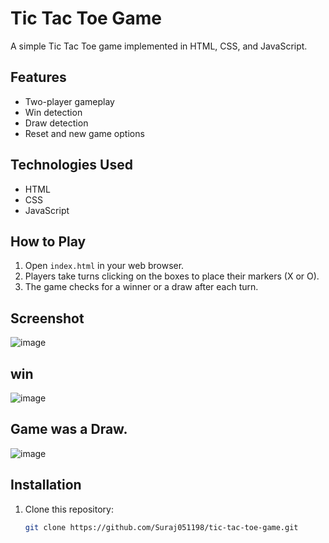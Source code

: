 # Tic Tac Toe Game

A simple Tic Tac Toe game implemented in HTML, CSS, and JavaScript.

## Features
- Two-player gameplay
- Win detection
- Draw detection
- Reset and new game options

## Technologies Used
- HTML
- CSS
- JavaScript

## How to Play
1. Open `index.html` in your web browser.
2. Players take turns clicking on the boxes to place their markers (X or O).
3. The game checks for a winner or a draw after each turn.

## Screenshot
![image](https://github.com/user-attachments/assets/0251be67-60ab-4bfa-b062-3538cb366f25)

## win
![image](https://github.com/user-attachments/assets/7790481e-b373-4976-b0c9-fc09e948664a)

## Game was a Draw.
![image](https://github.com/user-attachments/assets/606cb212-3992-4fb2-b38b-d329b538ba5f)


## Installation
1. Clone this repository:
   ```bash
   git clone https://github.com/Suraj051198/tic-tac-toe-game.git
